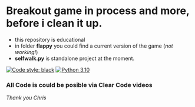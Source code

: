 # Breakout game in process and more, before i clean it up.
- this repository is educational
- in folder **flappy** you could find a current version of the game (*not working!*)
- **selfwalk.py** is standalone project at the moment.

[![Code style: black](https://img.shields.io/badge/code%20style-black-000000.svg)](https://github.com/psf/black) [![Python 3.10](https://img.shields.io/badge/python-3.10.5+-blue.svg)](https://www.python.org/downloads/release/python-3105/)
### All Code is could be posible via Clear Code videos ###
*Thank you Chris*